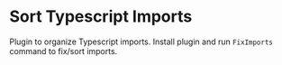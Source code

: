 # Sort Typescript Imports

Plugin to organize Typescript imports. Install plugin and run `FixImports` command to fix/sort imports.

